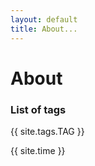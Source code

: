 ```yaml
---
layout: default
title: About...
---
```


# About



### List of tags

{{ site.tags.TAG }}


{{ site.time }}